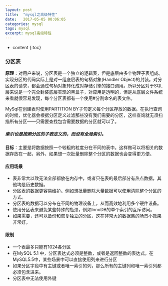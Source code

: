 ```yaml
---
layout: post
title:  "mysql之高级特性"
date:   2017-05-05 00:06:05
categories: mysql
tags: mysql
excerpt: mysql高级特性
---
```



* content
{:toc}

### 分区表

**原理**：对用户来说，分区表是一个独立的逻辑表，但是底层由多个物理子表组成。实现分区的代码实际上是对一组底层表的句柄对象(Handler Object)的封装。对分区表的请求，都会通过句柄对象转化成对存储引擎的接口调用。所以分区对于SQL层来说是一个完全封装底层实现的黑盒子，对应用是透明的，但是从底层文件系统来看就很容易发现，每个分区表都有一个使用#分割命名的表文件。

MySql在创建表时使用PARTITION BY子句定义每个分区存放的数据。在执行查询的时候，优化器会根据分区定义过滤那些没有我们需要的分区，这样查询就无须扫描所有分区——只需要查找包含需要数据的分区就可以了。

#####  索引也是按照分区的子表定义的，而没有全局索引。

**目标**：主要是将数据按照一个较粗的粒度分在不同的表中。这样做可以将相关的数据存放在一起，另外，如果想一次批量删除整个分区的数据也会变得更方便。

####  应用场景

- 表非常大以致无法全部都放在内存中，或者只在表的最后部分有热点数据，其他均是历史数据。
- 分区表的数据更容易维护。例如想批量删除大量数据可以使用清除整个分区的方式。
- 分区表的数据可以分布在不同的物理设备上，从而高效地利用多个硬件设备。
- 使用分区表来避免某些特殊的瓶颈，例如InnoDB的单个索引的互斥访问。
- 如果需要，还可以备份和恢复独立的分区，这在非常大的数据集的场景小效果非常好。

####  限制

- 一个表最多只能有1024各分区
- 在MySQL 5.1 中，分区表达式必须是整数，或者是返回整数的表达式。在MySQL5.5中，某些场景中可以直接使用列来进行分区
- 如果分区字段中有主键或者唯一索引的列，那么所有的主键列和唯一索引列都必须包含进来。
- 分区表中无法使用外键
